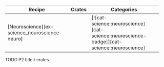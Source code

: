 | Recipe | Crates | Categories |
|---|---|---|
| [Neuroscience][ex-science_neuroscience-neuro] |  | [![cat-science::neuroscience][cat-science::neuroscience-badge]][cat-science::neuroscience] |

<div class="hidden">
TODO P2 title / crates
</div>

